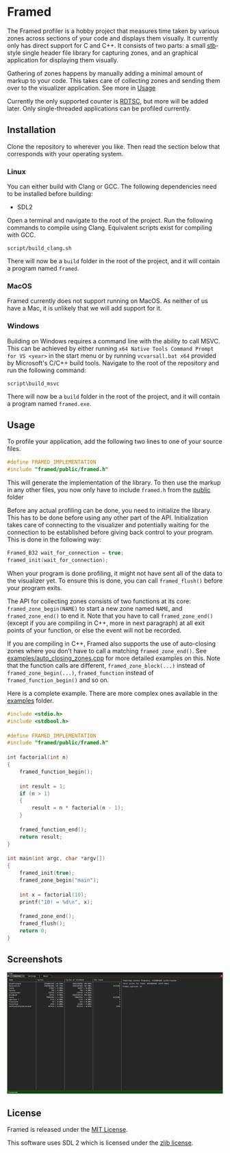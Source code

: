 # Framed

The Framed profiler is a hobby project that measures time taken by various zones across
sections of your code and displays them visually. It currently only has direct
support for C and C++.  It consists of two parts: a small [stb]-style single
header file library for capturing zones, and an graphical application for displaying
them visually.

Gathering of zones happens by manually adding a minimal amount of markup to
your code. This takes care of collecting zones and sending them over to the
visualizer application. See more in [Usage](README.md##usage)

Currently the only supported counter is [RDTSC], but more will be added later.
Only single-threaded applications can be profiled currently.


## Installation

Clone the repository to wherever you like. Then read the
section below that corresponds with your operating system.

### Linux

You can either build with Clang or GCC. The following dependencies need to be
installed before building:

* SDL2

Open a terminal and navigate to the root of the project. Run the following
commands to compile using Clang. Equivalent scripts exist for
compiling with GCC.

```
script/build_clang.sh
```

There will now be a `build` folder in the root of the project, and it will
contain a program named `framed`.

### MacOS

Framed currently does not support running on MacOS. As neither of us have a
Mac, it is unlikely that we will add support for it.

### Windows

Building on Windows requires a command line with the ability to call MSVC.
This can be achieved by either running `x64 Native Tools Command Prompt for VS
<year>` in the start menu or by running `vcvarsall.bat x64` provided by
Microsoft's C/C++ build tools.  Navigate to the root of the repository and run
the following command:

```
script\build_msvc
```

There will now be a `build` folder in the root of the project, and it will
contain a program named `framed.exe`.


## Usage

To profile your application, add the following two lines to one of your source
files.

```c
#define FRAMED_IMPLEMENTATION
#include "framed/public/framed.h"
```

This will generate the implementation of the library. To then use the markup in
any other files, you now only have to include `framed.h` from the [public] folder

Before any actual profiling can be done, you need to initialize the library.
This has to be done before using any other part of the API. Initialization
takes care of connecting to the visualizer and potentially waiting for the
connection to be established before giving back control to your program. This
is done in the following way:

```c
Framed_B32 wait_for_connection = true;
framed_init(wait_for_connection);
```

When your program is done profiling, it might not have sent all of the data to
the visualizer yet. To ensure this is done, you can call `framed_flush()`
before your program exits.

The API for collecting zones consists of two functions at its core:
`framed_zone_begin(NAME)` to start a new zone named `NAME`, and
`framed_zone_end()` to end it. Note that you have to call `framed_zone_end()`
(except if you are compiling in C++, more in next paragraph)
at all exit points of your function, or else the event will not be recorded.

If you are compiling in C++, Framed also supports the use of auto-closing zones where
you don't have to call a matching `framed_zone_end()`. See [examples/auto_closing_zones.cpp]
for more detailed examples on this. Note that the function calls are different, `framed_zone_block(...)`
instead of `framed_zone_begin(...)`, `framed_function` instead of `framed_function_begin()` and so on.

Here is a complete example. There are more complex ones available in the
[examples] folder.

```c
#include <stdio.h>
#include <stdbool.h>

#define FRAMED_IMPLEMENTATION
#include "framed/public/framed.h"

int factorial(int n)
{
    framed_function_begin();

    int result = 1;
    if (n > 1)
    {
        result = n * factorial(n - 1);
    }

    framed_function_end();
    return result;
}

int main(int argc, char *argv[])
{
    framed_init(true);
    framed_zone_begin("main");

    int x = factorial(10);
    printf("10! = %d\n", x);

    framed_zone_end();
    framed_flush();
    return 0;
}
```

## Screenshots

![alt text](/screenshots/counters.png)

## License

Framed is released under the [MIT License].

This software uses SDL 2 which is licensed under the [zlib license].


[MIT License]:              /LICENSE
[RDTSC]:                    https://en.wikipedia.org/wiki/Time_Stamp_Counter
[examples]:                 /examples
[stb]:                      https://github.com/nothings/stb/blob/master/docs/stb_howto.txt
[zlib license]:             https://www.zlib.net/zlib_license.html
[examples/auto_closing_zones.cpp]: /examples/auto_closing_zones.cpp
[public]: /public/
